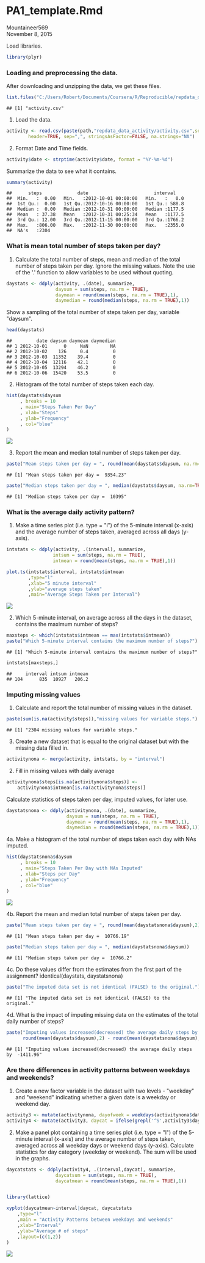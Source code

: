 # PA1_template.Rmd
Mountaineer569  
November 8, 2015  

Load libraries.

```r
library(plyr)
```

### Loading and preprocessing the data.


After downloading and unzipping the data, we get these files.

```r
list.files("C:/Users/Robert/Documents/Coursera/R/Reproducible/repdata_data_activity")
```

```
## [1] "activity.csv"
```

1. Load the data.

```r
activity <- read.csv(paste(path,"repdata_data_activity/activity.csv",sep = "/"),
        header=TRUE, sep=",", stringsAsFactor=FALSE, na.strings="NA")
```

2. Format Date and Time fields.

```r
activity$date <- strptime(activity$date, format = "%Y-%m-%d")
```

Summarize the data to see what it contains.

```r
summary(activity)
```

```
##      steps             date                        interval     
##  Min.   :  0.00   Min.   :2012-10-01 00:00:00   Min.   :   0.0  
##  1st Qu.:  0.00   1st Qu.:2012-10-16 00:00:00   1st Qu.: 588.8  
##  Median :  0.00   Median :2012-10-31 00:00:00   Median :1177.5  
##  Mean   : 37.38   Mean   :2012-10-31 00:25:34   Mean   :1177.5  
##  3rd Qu.: 12.00   3rd Qu.:2012-11-15 00:00:00   3rd Qu.:1766.2  
##  Max.   :806.00   Max.   :2012-11-30 00:00:00   Max.   :2355.0  
##  NA's   :2304
```

### What is mean total number of steps taken per day?
1. Calculate the total number of steps, mean and median of the total number of steps taken per day.
Ignore the missing values.
Note the use of the '.' function to allow variables to be used without quoting.

```r
daystats <- ddply(activity, .(date), summarize, 
                  daysum = sum(steps, na.rm = TRUE),
                  daymean = round(mean(steps, na.rm = TRUE),1),
                  daymedian = round(median(steps, na.rm = TRUE),1))
```
Show a sampling of the total number of steps taken per day, variable "daysum".

```r
head(daystats)
```

```
##         date daysum daymean daymedian
## 1 2012-10-01      0     NaN        NA
## 2 2012-10-02    126     0.4         0
## 3 2012-10-03  11352    39.4         0
## 4 2012-10-04  12116    42.1         0
## 5 2012-10-05  13294    46.2         0
## 6 2012-10-06  15420    53.5         0
```

2. Histogram of the total number of steps taken each day.

```r
hist(daystats$daysum 
     , breaks = 10 
     , main="Steps Taken Per Day"
     , xlab="Steps"
     , ylab="Frequency"
     , col="blue"
)
```

![](PA1_template_files/figure-html/unnamed-chunk-9-1.png) 

3. Report the mean and median total number of steps taken per day.

```r
paste("Mean steps taken per day = ", round(mean(daystats$daysum, na.rm=TRUE),2))
```

```
## [1] "Mean steps taken per day =  9354.23"
```

```r
paste("Median steps taken per day = ", median(daystats$daysum, na.rm=TRUE))
```

```
## [1] "Median steps taken per day =  10395"
```

### What is the average daily activity pattern?
1. Make a time series plot (i.e. type = "l") of the 5-minute interval (x-axis) and 
the average number of steps taken, averaged across all days (y-axis).

```r
intstats <- ddply(activity, .(interval), summarize, 
                 intsum = sum(steps, na.rm = TRUE),
                 intmean = round(mean(steps, na.rm = TRUE),1))
```

```r
plot.ts(intstats$interval, intstats$intmean 
        ,type="l" 
        ,xlab="5 minute interval" 
        ,ylab="average steps taken"
        ,main="Average Steps Taken per Interval")
```

![](PA1_template_files/figure-html/unnamed-chunk-12-1.png) 

2. Which 5-minute interval, on average across all the days in the dataset, 
contains the maximum number of steps?

```r
maxsteps <- which(intstats$intmean == max(intstats$intmean))
paste("Which 5-minute interval contains the maximum number of steps?")
```

```
## [1] "Which 5-minute interval contains the maximum number of steps?"
```

```r
intstats[maxsteps,]
```

```
##     interval intsum intmean
## 104      835  10927   206.2
```

### Imputing missing values
1. Calculate and report the total number of missing values in the dataset.

```r
paste(sum(is.na(activity$steps)),"missing values for variable steps.")
```

```
## [1] "2304 missing values for variable steps."
```

3. Create a new dataset that is equal to the original dataset but with the missing data filled in.  

```r
activitynona <- merge(activity, intstats, by = "interval")
```
2. Fill in missing values with daily average

```r
activitynona$steps[is.na(activitynona$steps)] <-  
    activitynona$intmean[is.na(activitynona$steps)]
```

Calculate statistics of steps taken per day, imputed values, for later use.

```r
daystatsnona <- ddply(activitynona, .(date), summarize, 
                      daysum = sum(steps, na.rm = TRUE),
                      daymean = round(mean(steps, na.rm = TRUE),1),
                      daymedian = round(median(steps, na.rm = TRUE),1))
```

4a. Make a histogram of the total number of steps taken each day with NAs imputed.

```r
hist(daystatsnona$daysum
     , breaks = 10
     , main="Steps Taken Per Day with NAs Imputed"
     , xlab="Steps per Day"
     , ylab="Frequency"
     , col="blue"
)
```

![](PA1_template_files/figure-html/unnamed-chunk-18-1.png) 

4b. Report the mean and median total number of steps taken per day.

```r
paste("Mean steps taken per day = ", round(mean(daystatsnona$daysum),2))
```

```
## [1] "Mean steps taken per day =  10766.19"
```

```r
paste("Median steps taken per day = ", median(daystatsnona$daysum))
```

```
## [1] "Median steps taken per day =  10766.2"
```
4c. Do these values differ from the estimates from the first part of the assignment?
identical(daystats, daystatsnona)

```r
paste("The imputed data set is not identical (FALSE) to the original.")
```

```
## [1] "The imputed data set is not identical (FALSE) to the original."
```
4d. What is the impact of imputing missing data on the estimates of the total daily number of steps?

```r
paste("Imputing values increased(decreased) the average daily steps by ",
      round(mean(daystats$daysum),2) - round(mean(daystatsnona$daysum),2))
```

```
## [1] "Imputing values increased(decreased) the average daily steps by  -1411.96"
```

### Are there differences in activity patterns between weekdays and weekends?
1. Create a new factor variable in the dataset with two levels - 
"weekday" and "weekend" indicating whether a given date is a weekday or weekend day.

```r
activity3 <- mutate(activitynona, dayofweek = weekdays(activitynona$date))
activity4 <- mutate(activity3, daycat = ifelse(grepl('^S',activity3$dayofweek)==TRUE,"weekend","weekday"))
```

2. Make a panel plot containing a time series plot (i.e. type = "l") of the 5-minute interval
(x-axis) and the average number of steps taken, averaged across all weekday days 
or weekend days (y-axis).
Calculate statistics for day category (weekday or weekend). The sum will be used in the graphs.

```r
daycatstats <- ddply(activity4, .(interval,daycat), summarize, 
                  daycatsum = sum(steps, na.rm = TRUE),
                  daycatmean = round(mean(steps, na.rm = TRUE),1))


library(lattice)
```

```r
xyplot(daycatmean~interval|daycat, daycatstats
    ,type="l"
    ,main = "Activity Patterns between weekdays and weekends"
    ,xlab="Interval" 
    ,ylab="Average # of steps"
    ,layout=(c(1,2))
)
```

![](PA1_template_files/figure-html/unnamed-chunk-24-1.png) 
